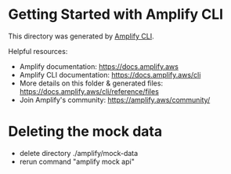 # Getting Started with Amplify CLI

This directory was generated by [Amplify CLI](https://docs.amplify.aws/cli).

Helpful resources:

- Amplify documentation: https://docs.amplify.aws
- Amplify CLI documentation: https://docs.amplify.aws/cli
- More details on this folder & generated files: https://docs.amplify.aws/cli/reference/files
- Join Amplify's community: https://amplify.aws/community/

# Deleting the mock data

- delete directory ./amplify/mock-data
- rerun command "amplify mock api"
